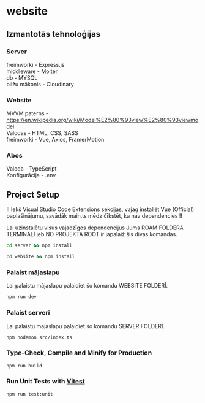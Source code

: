 # website

## Izmantotās tehnoloģijas
### Server
freimworki - Express.js
<br>middleware - Molter
<br>db - MYSQL
<br>bilžu mākonis - Cloudinary

### Website
MVVM paterns - https://en.wikipedia.org/wiki/Model%E2%80%93view%E2%80%93viewmodel 
<br>Valodas - HTML, CSS, SASS
<br>freimworki - Vue, Axios, FramerMotion

### Abos
Valoda - TypeScript
<br>Konfigurācija - .env

## Project Setup

!! Iekš Visual Studio Code Extensions sekcijas, vajag installēt Vue (Official) paplašinājumu, savādāk main.ts mēdz čīkstēt, ka nav dependencies !!

Lai uzinstalētu visus vajadzīgos dependencijus Jums ROAM FOLDERA TERMINĀLĪ jeb NO PROJEKTA ROOT ir jāpalaiž šis divas komandas.

```sh
cd server && npm install
```
```sh
cd website && npm install
```

### Palaist mājaslapu
Lai palaistu mājaslapu palaidiet šo komandu WEBSITE FOLDERĪ.

```sh
npm run dev
```

### Palaist serveri
Lai palaistu mājaslapu palaidiet šo komandu SERVER FOLDERĪ.

```sh
npm nodemon src/index.ts
```




### Type-Check, Compile and Minify for Production

```sh
npm run build
```

### Run Unit Tests with [Vitest](https://vitest.dev/)

```sh
npm run test:unit
```
